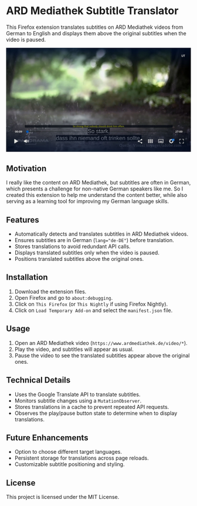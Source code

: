 # ARD Mediathek Subtitle Translator

This Firefox extension translates subtitles on ARD Mediathek videos from German to English and displays them above the original subtitles when the video is paused.

![cover image showing the extension in action](ss.jpg)

## Motivation
I really like the content on ARD Mediathek, but subtitles are often in German, which presents a challenge for non-native German speakers like me. So I created this extension to help me understand the content better, while also serving as a learning tool for improving my German language skills.

## Features
- Automatically detects and translates subtitles in ARD Mediathek videos.
- Ensures subtitles are in German (`lang="de-DE"`) before translation.
- Stores translations to avoid redundant API calls.
- Displays translated subtitles only when the video is paused.
- Positions translated subtitles above the original ones.

## Installation
1. Download the extension files.
2. Open Firefox and go to `about:debugging`.
3. Click on `This Firefox` (or `This Nightly` if using Firefox Nightly).
4. Click on `Load Temporary Add-on` and select the `manifest.json` file.

## Usage
1. Open an ARD Mediathek video (`https://www.ardmediathek.de/video/*`).
2. Play the video, and subtitles will appear as usual.
3. Pause the video to see the translated subtitles appear above the original ones.

## Technical Details
- Uses the Google Translate API to translate subtitles.
- Monitors subtitle changes using a `MutationObserver`.
- Stores translations in a cache to prevent repeated API requests.
- Observes the play/pause button state to determine when to display translations.

## Future Enhancements
- Option to choose different target languages.
- Persistent storage for translations across page reloads.
- Customizable subtitle positioning and styling.

## License
This project is licensed under the MIT License.

